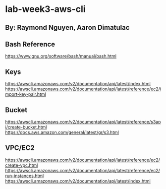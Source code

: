 # lab-week3-aws-cli
By:
Raymond Nguyen,
Aaron Dimatulac
---

## Bash Reference
https://www.gnu.org/software/bash/manual/bash.html

## Keys
https://awscli.amazonaws.com/v2/documentation/api/latest/index.html
https://awscli.amazonaws.com/v2/documentation/api/latest/reference/ec2/import-key-pair.html

## Bucket
https://awscli.amazonaws.com/v2/documentation/api/latest/reference/s3api/create-bucket.html
https://docs.aws.amazon.com/general/latest/gr/s3.html

## VPC/EC2
https://awscli.amazonaws.com/v2/documentation/api/latest/reference/ec2/create-vpc.html
https://awscli.amazonaws.com/v2/documentation/api/latest/reference/ec2/run-instances.html
https://awscli.amazonaws.com/v2/documentation/api/latest/index.html
